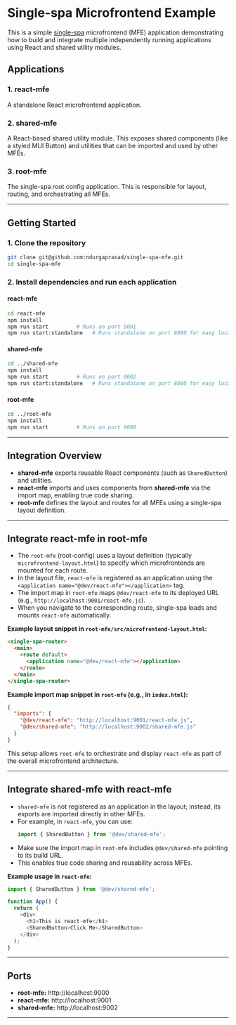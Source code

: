# Single-spa Microfrontend Example

This is a simple [single-spa](https://single-spa.js.org/) microfrontend (MFE) application demonstrating how to build and integrate multiple independently running applications using React and shared utility modules.

## Applications

### 1. **react-mfe**

A standalone React microfrontend application.

### 2. **shared-mfe**

A React-based shared utility module. This exposes shared components (like a styled MUI Button) and utilities that can be imported and used by other MFEs.

### 3. **root-mfe**

The single-spa root config application. This is responsible for layout, routing, and orchestrating all MFEs.

---

## Getting Started

### 1. Clone the repository

```sh
git clone git@github.com:ndurgaprasad/single-spa-mfe.git
cd single-spa-mfe
```

### 2. Install dependencies and run each application

#### **react-mfe**

```sh
cd react-mfe
npm install
npm run start         # Runs on port 9001
npm run start:standalone   # Runs standalone on port 8080 for easy local verification
```

#### **shared-mfe**

```sh
cd ../shared-mfe
npm install
npm run start         # Runs on port 9002
npm run start:standalone   # Runs standalone on port 8080 for easy local verification
```

#### **root-mfe**

```sh
cd ../root-mfe
npm install
npm run start         # Runs on port 9000
```

---

## Integration Overview

- **shared-mfe** exports reusable React components (such as `SharedButton`) and utilities.
- **react-mfe** imports and uses components from **shared-mfe** via the import map, enabling true code sharing.
- **root-mfe** defines the layout and routes for all MFEs using a single-spa layout definition.

---

## Integrate react-mfe in root-mfe

- The `root-mfe` (root-config) uses a layout definition (typically `microfrontend-layout.html`) to specify which microfrontends are mounted for each route.
- In the layout file, `react-mfe` is registered as an application using the `<application name="@dev/react-mfe"></application>` tag.
- The import map in `root-mfe` maps `@dev/react-mfe` to its deployed URL (e.g., `http://localhost:9001/react-mfe.js`).
- When you navigate to the corresponding route, single-spa loads and mounts `react-mfe` automatically.

**Example layout snippet in `root-mfe/src/microfrontend-layout.html`:**

```html
<single-spa-router>
  <main>
    <route default>
      <application name="@dev/react-mfe"></application>
    </route>
  </main>
</single-spa-router>
```

**Example import map snippet in `root-mfe` (e.g., in `index.html`):**

```json
{
  "imports": {
    "@dev/react-mfe": "http://localhost:9001/react-mfe.js",
    "@dev/shared-mfe": "http://localhost:9002/shared-mfe.js"
  }
}
```

This setup allows `root-mfe` to orchestrate and display `react-mfe` as part of the overall microfrontend architecture.

---

## Integrate shared-mfe with react-mfe

- `shared-mfe` is not registered as an application in the layout; instead, its exports are imported directly in other MFEs.
- For example, in `react-mfe`, you can use:
  ```js
  import { SharedButton } from '@dev/shared-mfe';
  ```
- Make sure the import map in `root-mfe` includes `@dev/shared-mfe` pointing to its build URL.
- This enables true code sharing and reusability across MFEs.

**Example usage in `react-mfe`:**

```js
import { SharedButton } from '@dev/shared-mfe';

function App() {
  return (
    <div>
      <h1>This is react-mfe</h1>
      <SharedButton>Click Me</SharedButton>
    </div>
  );
}
```

---

## Ports

- **root-mfe:** http://localhost:9000
- **react-mfe:** http://localhost:9001
- **shared-mfe:** http://localhost:9002

---
